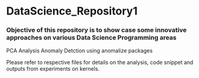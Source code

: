 # DataScience_Repository1

### Objective of this repository is to show case some innovative approaches on various Data Science Programming areas

PCA Analysis
Anomaly Detction using anomalize packages

Please refer to respective files for details on the analysis, code snippet and outputs from experiments on kernels.

